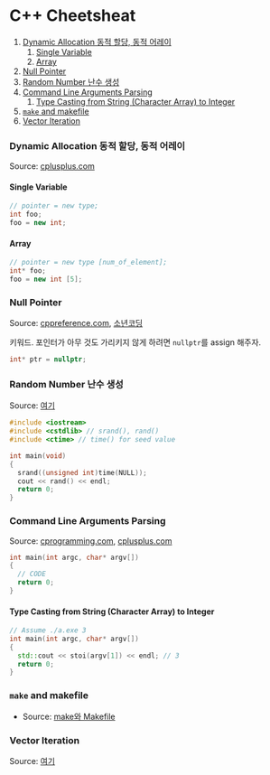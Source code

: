# C++ Cheetsheat
1. [Dynamic Allocation 동적 할당, 동적 어레이](#dynamic-allocation-동적-할당-동적-어레이)
	1. [Single Variable](#single-variable)
	1. [Array](#array)
1. [Null Pointer](#null-pointer)
1. [Random Number 난수 생성](#random-number-난수-생성)
1. [Command Line Arguments Parsing](#command-line-arguments-parsing)
	1. [Type Casting from String (Character Array) to Integer](#type-casting-from-string-character-array-to-integer)
1. [`make` and makefile](#make-and-makefile)
1. [Vector Iteration](#vector-iteration)
### Dynamic Allocation 동적 할당, 동적 어레이
Source: [cplusplus.com](http://www.cplusplus.com/doc/tutorial/dynamic/)
#### Single Variable
```cpp
// pointer = new type;
int foo;
foo = new int;
```
#### Array
```cpp
// pointer = new type [num_of_element];
int* foo;
foo = new int [5];
```
### Null Pointer
Source: [cppreference.com](https://en.cppreference.com/w/cpp/language/nullptr), [소년코딩](https://boycoding.tistory.com/200)  

키워드. 포인터가 아무 것도 가리키지 않게 하려면 `nullptr`를 assign 해주자.
```cpp
int* ptr = nullptr;
```
### Random Number 난수 생성
Source: [여기](https://arer.tistory.com/10)
```cpp
#include <iostream>
#include <cstdlib> // srand(), rand()
#include <ctime> // time() for seed value

int main(void)
{
  srand((unsigned int)time(NULL));
  cout << rand() << endl;
  return 0;
}
```
### Command Line Arguments Parsing
Source: [cprogramming.com](https://www.cprogramming.com/tutorial/lesson14.html), [cplusplus.com](http://www.cplusplus.com/articles/DEN36Up4/)
```cpp
int main(int argc, char* argv[])
{
  // CODE
  return 0;
}
```
#### Type Casting from String (Character Array) to Integer
```cpp
// Assume ./a.exe 3
int main(int argc, char* argv[])
{
  std::cout << stoi(argv[1]) << endl; // 3
  return 0;
}
```
### `make` and makefile
- Source: [make와 Makefile](https://bowbowbow.tistory.com/12)
### Vector Iteration
Source: [여기](https://hyeonstorage.tistory.com/318)

